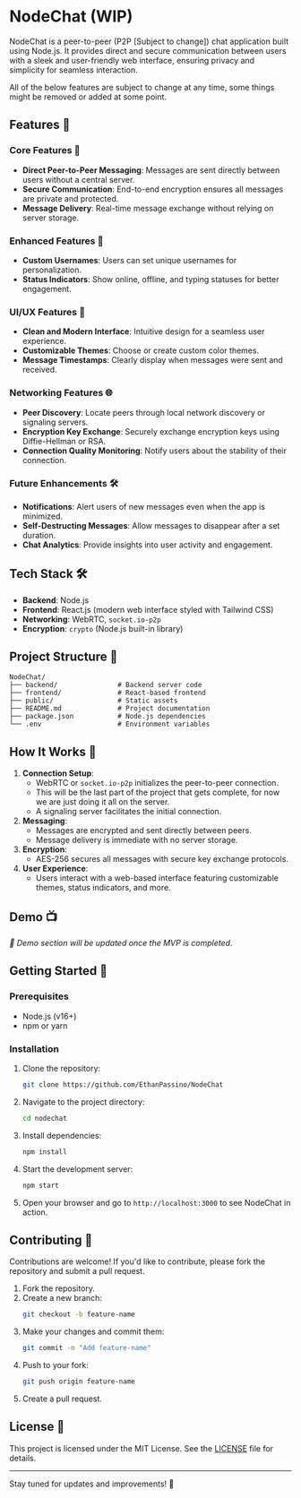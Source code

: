 # NodeChat (WIP)

NodeChat is a peer-to-peer (P2P [Subject to change]) chat application built using Node.js. It provides direct and secure communication between users with a sleek and user-friendly web interface, ensuring privacy and simplicity for seamless interaction.

All of the below features are subject to change at any time, some things might be removed or added at some point.
## Features 🎯

### Core Features 🚀
- **Direct Peer-to-Peer Messaging**: Messages are sent directly between users without a central server.
- **Secure Communication**: End-to-end encryption ensures all messages are private and protected.
- **Message Delivery**: Real-time message exchange without relying on server storage.

### Enhanced Features 🌟
- **Custom Usernames**: Users can set unique usernames for personalization.
- **Status Indicators**: Show online, offline, and typing statuses for better engagement.

### UI/UX Features 🎨
- **Clean and Modern Interface**: Intuitive design for a seamless user experience.
- **Customizable Themes**: Choose or create custom color themes.
- **Message Timestamps**: Clearly display when messages were sent and received.

### Networking Features 🌐
- **Peer Discovery**: Locate peers through local network discovery or signaling servers.
- **Encryption Key Exchange**: Securely exchange encryption keys using Diffie-Hellman or RSA.
- **Connection Quality Monitoring**: Notify users about the stability of their connection.

### Future Enhancements 🛠️
- **Notifications**: Alert users of new messages even when the app is minimized.
- **Self-Destructing Messages**: Allow messages to disappear after a set duration.
- **Chat Analytics**: Provide insights into user activity and engagement.

## Tech Stack 🛠️
- **Backend**: Node.js
- **Frontend**: React.js (modern web interface styled with Tailwind CSS)
- **Networking**: WebRTC, `socket.io-p2p`
- **Encryption**: `crypto` (Node.js built-in library)

## Project Structure 📂

```
NodeChat/
├── backend/               # Backend server code
├── frontend/              # React-based frontend
├── public/                # Static assets
├── README.md              # Project documentation
├── package.json           # Node.js dependencies
└── .env                   # Environment variables
```

## How It Works 🔧
1. **Connection Setup**:
   - WebRTC or `socket.io-p2p` initializes the peer-to-peer connection.
   - This will be the last part of the project that gets complete, for now we are just doing it all on the server.
   - A signaling server facilitates the initial connection.
2. **Messaging**:
   - Messages are encrypted and sent directly between peers.
   - Message delivery is immediate with no server storage.
3. **Encryption**:
   - AES-256 secures all messages with secure key exchange protocols.
4. **User Experience**:
   - Users interact with a web-based interface featuring customizable themes, status indicators, and more.

## Demo 📺
_🚧 Demo section will be updated once the MVP is completed._

## Getting Started 🏁

### Prerequisites
- Node.js (v16+)
- npm or yarn

### Installation
1. Clone the repository:
   ```bash
   git clone https://github.com/EthanPassino/NodeChat
   ```
2. Navigate to the project directory:
   ```bash
   cd nodechat
   ```
3. Install dependencies:
   ```bash
   npm install
   ```
4. Start the development server:
   ```bash
   npm start
   ```
5. Open your browser and go to `http://localhost:3000` to see NodeChat in action.

## Contributing 🤝
Contributions are welcome! If you'd like to contribute, please fork the repository and submit a pull request.

1. Fork the repository.
2. Create a new branch:
   ```bash
   git checkout -b feature-name
   ```
3. Make your changes and commit them:
   ```bash
   git commit -m "Add feature-name"
   ```
4. Push to your fork:
   ```bash
   git push origin feature-name
   ```
5. Create a pull request.

## License 📜
This project is licensed under the MIT License. See the [LICENSE](LICENSE) file for details.

---

Stay tuned for updates and improvements! 🚀

